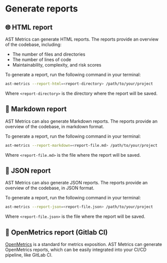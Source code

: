 # Generate reports

## 🌐 HTML report

AST Metrics can generate HTML reports. The reports provide an overview of the codebase, including:

- The number of files and directories
- The number of lines of code
- Maintainability, complexity, and risk scores

To generate a report, run the following command in your terminal:

```bash
ast-metrics --report-html=<report-directory> /path/to/your/project
```

Where `<report-directory>` is the directory where the report will be saved.

## 📄 Markdown report

AST Metrics can also generate Markdown reports. The reports provide an overview of the codebase, in markdown format.

To generate a report, run the following command in your terminal:

```bash
ast-metrics --report-markdown=<report-file.md> /path/to/your/project
```

Where `<report-file.md>` is the file where the report will be saved.

## 📄 JSON report

AST Metrics can also generate JSON reports. The reports provide an overview of the codebase, in JSON format.

To generate a report, run the following command in your terminal:

```bash
ast-metrics --report-json=<report-file.json> /path/to/your/project
```

Where `<report-file.json>` is the file where the report will be saved.

## 📄 OpenMetrics report (Gitlab CI)

[OpenMetrics](../ci/gitlab-ci.md) is a standard for metrics exposition. AST Metrics can generate OpenMetrics reports, which can be easily integrated into your CI/CD pipeline, like GitLab CI.